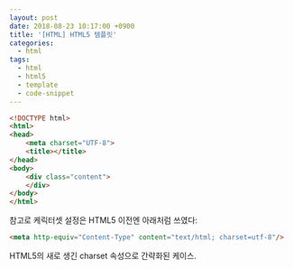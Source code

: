 ```yaml
---
layout: post
date: 2018-08-23 10:17:00 +0900
title: '[HTML] HTML5 템플릿'
categories:
  - html
tags:
  - html
  - html5
  - template
  - code-snippet
---
```


```html
<!DOCTYPE html>
<html>
<head>
    <meta charset="UTF-8">
    <title></title>
</head>
<body>
    <div class="content">
    </div>
</body>
</html>
```

참고로 케릭터셋 설정은 HTML5 이전엔 아래처럼 쓰였다:

```html
<meta http-equiv="Content-Type" content="text/html; charset=utf-8"/>
```

HTML5의 새로 생긴 charset 속성으로 간략화된 케이스.
